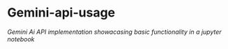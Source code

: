 # Gemini-api-usage

*Gemini Ai API implementation showacasing basic functionality in a jupyter notebook* 
